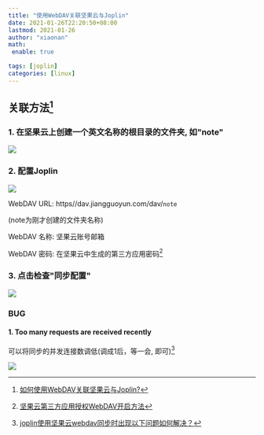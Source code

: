 ```yaml
---
title: "使用WebDAV关联坚果云与Joplin"
date: 2021-01-26T22:20:50+08:00
lastmod: 2021-01-26
author: "xiaonan"
math:
 enable: true

tags: [joplin]
categories: [linux]
---
```


## 关联方法[^关联]
[^关联]:[如何使用WebDAV关联坚果云与Joplin?](https://help.jianguoyun.com/?p=5633)

### 1. 在坚果云上创建一个英文名称的根目录的文件夹, 如"note"

![](https://img.fengqigang.cn//img/20210126220602.png)

### 2. 配置Joplin

![](https://img.fengqigang.cn//img/20210126220807.png)

WebDAV URL: https//dav.jiangguoyun.com/dav/`note`

(note为刚才创建的文件夹名称)

WebDAV 名称: 坚果云账号邮箱

WebDAV 密码: 在坚果云中生成的第三方应用密码[^webdav开启]
[^webdav开启]:[坚果云第三方应用授权WebDAV开启方法](https://help.jianguoyun.com/?p=2064)

### 3. 点击检查"同步配置"

![](https://img.fengqigang.cn//img/20210126221438.png)

### BUG

#### 1. Too many requests are received recently

可以将同步的并发连接数调低(调成1后，等一会, 即可)[^rquests]
[^rquests]: [joplin使用坚果云webdav同步时出现以下问题如何解决？](https://www.zhihu.com/question/398670360/answer/1328037321)

![](https://img.fengqigang.cn//img/20210126221817.png)


